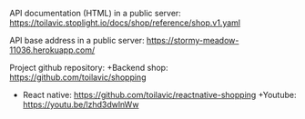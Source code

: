 API documentation (HTML) in a public server: https://toilavic.stoplight.io/docs/shop/reference/shop.v1.yaml

API base address in a public server: https://stormy-meadow-11036.herokuapp.com/ 

Project github repository:
+Backend shop: https://github.com/toilavic/shopping
+ React native: https://github.com/toilavic/reactnative-shopping
+Youtube: https://youtu.be/lzhd3dwlnWw



